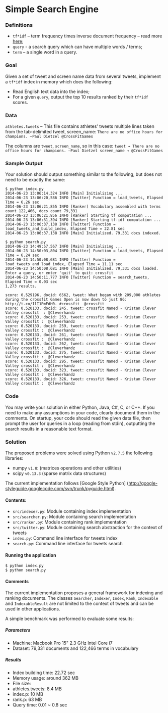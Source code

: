 # Simple Search Engine

### Definitions
- `tf*idf` – term frequency times inverse document frequency – read more [here](http://en.wikipedia.org/wiki/Tf%E2%80%93idf);
- `query` - a search query which can have multiple words / terms;
- `term` – a single word in a query.

### Goal
Given a set of tweet and screen name data from several tweets, implement a `tf*idf` index in memory which does the following:
- Read English text data into the index;
- For a given `query`, output the top 10 results ranked by their `tf*idf` scores.

### Data
`athletes.tweets` – This file contains athletes' tweets multiple lines taken from the tab-delimited tweet, screen_name: `There are no office hours for champions. —Paul Dietzel	@CrossFitGames`

The columns are `tweet`, `screen_name`, so in this case:
`tweet → There are no office hours for champions. —Paul Dietzel screen_name → @CrossFitGames`

### Sample Output
Your solution should output something similar to the following, but does not need to be exactly the same:

```
$ python index.py
2014-06-23 13:06:14,324 INFO [Main] Initializing ...
2014-06-23 13:06:20,586 INFO [Twitter] Function = load_tweets, Elapsed Time = 6.26 sec
2014-06-23 13:06:21,855 INFO [Ranker] Vocabulary assembled with terms count 122,466, docs count 79,331
2014-06-23 13:06:21,856 INFO [Ranker] Starting tf computation ...
2014-06-23 13:06:31,394 INFO [Ranker] Starting tf-idf computation ...
2014-06-23 13:06:37,138 INFO [Twitter] Function = load_tweets_and_build_index, Elapsed Time = 22.81 sec
2014-06-23 13:06:37,138 INFO [Main] Initialized. 79,331 docs indexed.

$ python search.py
2014-06-23 14:49:57,567 INFO [Main] Initializing ...
2014-06-23 14:50:03,804 INFO [Twitter] Function = load_tweets, Elapsed Time = 6.24 sec
2014-06-23 14:50:08,681 INFO [Twitter] Function = load_tweets_and_load_index, Elapsed Time = 11.11 sec
2014-06-23 14:50:08,681 INFO [Main] Initialized. 79,331 docs loaded.
Enter a query, or enter 'quit' to quit: crossfit
2014-06-23 14:50:11,777 INFO [Twitter] Function = search_tweets, Elapsed Time = 0.03 sec
1,273 results.

score: 0.529196, docid: 6562, tweet: What began with 209,000 athletes during the crossfit Games Open is now down to just 86: http://t.co/IlI1PmFdH0. #crossfit	@crossfit
score: 0.520133, docid: 245, tweet: crossfit Named - Kristan Clever  Valley crossfit  :	@Cleverhandz
score: 0.520133, docid: 253, tweet: crossfit Named - Kristan Clever  Valley crossfit :	@Cleverhandz
score: 0.520133, docid: 259, tweet: crossfit Named - Kristan Clever  Valley crossfit :	@Cleverhandz
score: 0.520133, docid: 261, tweet: crossfit Named - Kristan Clever  Valley crossfit :	@Cleverhandz
score: 0.520133, docid: 262, tweet: crossfit Named - Kristan Clever  Valley crossfit :	@Cleverhandz
score: 0.520133, docid: 275, tweet: crossfit Named - Kristan Clever  Valley crossfit :	@Cleverhandz
score: 0.520133, docid: 295, tweet: crossfit Named - Kristan Clever  Valley crossfit :	@Cleverhandz
score: 0.520133, docid: 323, tweet: crossfit Named - Kristan Clever  Valley crossfit :	@Cleverhandz
score: 0.520133, docid: 326, tweet: crossfit Named - Kristan Clever  Valley crossfit :	@Cleverhandz
```

### Code
You may write your solution in either Python, Java, C#, C, or C++. If you need to make any assumptions in your code, clearly document them in the comments. On startup, your code should read the given data file, then prompt the user for queries in a loop (reading from stdin), outputting the search results in a reasonable text format.

### Solution

The proposed problems were solved using Python `v2.7.5` the following libraries:

- numpy `v1.8`: (matrices operations and other utilities)
- scipy `v0.13.3` (sparse matrix data structures)

The current implementation follows [Google Style Python]
(http://google-styleguide.googlecode.com/svn/trunk/pyguide.html).

#### Contents:
 - `src/indexer.py`: Module containing index implementation
 - `src/searcher.py`: Module containing search implementation
 - `src/ranker.py`: Module containing rank implementation
 - `src/twitter.py`: Module containing search abstraction for the context of tweets
 - `index.py`: Command line interface for tweets index
 - `search.py`: Command line interface for tweets search

#### Running the application
    $ python index.py
    $ python search.py

#### Comments
The current implementation proposes a general framework for indexing and ranking documents. The classes `Searcher`, `Indexer`, `Index`, `Rank`, `Indexable` and `IndexableResult` are not limited to the context of tweets and can be used in other applications.

A simple benchmark was performed to evaluate some results:

##### Parameters
- Machine: Macbook Pro 15" 2.3 GHz Intel Core i7
- Dataset: 79,331 documents and 122,466 terms in vocabulary

##### Results
- Index building time: 22.72 sec
- Memory usage: around 362 MB
- File size:
 - athletes.tweets: 8.4 MB
 - index.p: 10 MB
 - rank.p: 63 MB
- Query time: 0.01 ~ 0.8 sec
